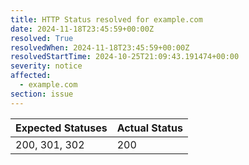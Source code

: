 ```yaml
---
title: HTTP Status resolved for example.com
date: 2024-11-18T23:45:59+00:00Z
resolved: True
resolvedWhen: 2024-11-18T23:45:59+00:00Z
resolvedStartTime: 2024-10-25T21:09:43.191474+00:00
severity: notice
affected:
  - example.com
section: issue
---
```


| Expected Statuses | Actual Status  |
|-------------------|----------------|
| 200, 301, 302 | 200 |
